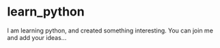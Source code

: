 # learn_python
I am learning python, and created something interesting. You can join me and add your ideas...
